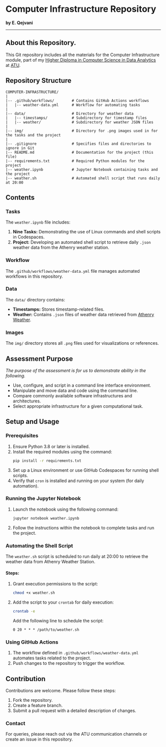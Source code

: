 # Computer Infrastructure Repository

**by E. Qejvani**
***

## About this Repository.

This Git repository includes all the materials for the Computer Infrastructure module, part of my [Higher Diploma in Computer Science in Data Analytics](https://www.gmit.ie/higher-diploma-in-science-in-computing-in-data-analytics#:~:text=You%20are%20a%20Level%208,topics%20in%20your%20original%20degree.) at [ATU](https://www.gmit.ie/).


## Repository Structure

```
COMPUTER-INFRASTRUCTURE/
|
|-- .github/workflows/        # Contains GitHub Actions workflows
|   |-- weather-data.yml      # Workflow for automating tasks
|
|-- data/                     # Directory for weather data
|   |-- timestamps/           # Subdirectory for timestamp files
|   |-- weather/              # Subdirectory for weather JSON files
|
|-- img/                      # Directory for .png images used in for the tasks and the project
|
|-- .gitignore                # Specifies files and directories to ignore in Git
|-- README.md                 # Documentation for the project (this file)
|-- requirements.txt          # Required Python modules for the project
|-- weather.ipynb             # Jupyter Notebook containing tasks and the project
|-- weather.sh                # Automated shell script that runs daily at 20:00
```

## Contents

### Tasks
The `weather.ipynb` file includes:
1. **Nine Tasks:** Demonstrating the use of Linux commands and shell scripts in Codespaces.
2. **Project:** Developing an automated shell script to retrieve daily `.json` weather data from the Athenry weather station.

### Workflow
The `.github/workflows/weather-data.yml` file manages automated workflows in this repository.

### Data
The `data/` directory contains:
- **Timestamps:** Stores timestamp-related files.
- **Weather:** Contains `.json` files of weather data retrieved from [Athenry Weather](https://prodapi.metweb.ie/observations/athenry/today).

### Images

The `img/` directory stores all `.png` files used for visualizations or references.

## Assessment Purpose

_The purpose of the assessment is for us to demonstrate ability in the following._

- Use, configure, and script in a command line interface environment.
- Manipulate and move data and code using the command line.
- Compare commonly available software infrastructures and architectures.
- Select appropriate infrastructure for a given computational task.


## Setup and Usage

### Prerequisites
1. Ensure Python 3.8 or later is installed.
2. Install the required modules using the command:
   ```bash
   pip install -r requirements.txt
   ```
3. Set up a Linux environment or use GitHub Codespaces for running shell scripts.
4. Verify that `cron` is installed and running on your system (for daily automation).

### Running the Jupyter Notebook
1. Launch the notebook using the following command:
   ```bash
   jupyter notebook weather.ipynb
   ```
2. Follow the instructions within the notebook to complete tasks and run the project.

### Automating the Shell Script
The `weather.sh` script is scheduled to run daily at 20:00 to retrieve the weather data from Athenry Weather Station.

#### Steps:
1. Grant execution permissions to the script:
   ```bash
   chmod +x weather.sh
   ```
2. Add the script to your `crontab` for daily execution:
   ```bash
   crontab -e
   ```
   Add the following line to schedule the script:
   ```
   0 20 * * * /path/to/weather.sh
   ```

### Using GitHub Actions
1. The workflow defined in `.github/workflows/weather-data.yml` automates tasks related to the project.
2. Push changes to the repository to trigger the workflow.

## Contribution
Contributions are welcome. Please follow these steps:
1. Fork the repository.
2. Create a feature branch.
3. Submit a pull request with a detailed description of changes.


### Contact
For queries, please reach out via the ATU communication channels or create an issue in this repository.